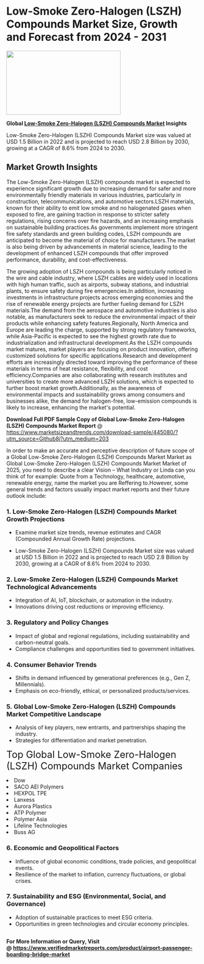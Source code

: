 <H1>Low-Smoke Zero-Halogen (LSZH) Compounds Market Size, Growth and Forecast from 2024 - 2031</H1><img class="aligncenter size-medium wp-image-584254" src="https://thirdeyenews.in/wp-content/uploads/2024/09/Global-Market-Research-300x168.jpeg" alt="" width="300" height="168" /><p><strong>Global&nbsp;<a href="https://www.marketsizeandtrends.com/download-sample/445080/?utm_source=Github8j?utm_medium=203">Low-Smoke Zero-Halogen (LSZH) Compounds Market</a> Insights</strong></p><p>Low-Smoke Zero-Halogen (LSZH) Compounds Market size was valued at USD 1.5 Billion in 2022 and is projected to reach USD 2.8 Billion by 2030, growing at a CAGR of 8.6% from 2024 to 2030.</p><p><h2>Market Growth Insights</h2> <p>The Low-Smoke Zero-Halogen (LSZH) compounds market is expected to experience significant growth due to increasing demand for safer and more environmentally friendly materials in various industries, particularly in construction, telecommunications, and automotive sectors.LSZH materials, known for their ability to emit low smoke and no halogenated gases when exposed to fire, are gaining traction in response to stricter safety regulations, rising concerns over fire hazards, and an increasing emphasis on sustainable building practices.As governments implement more stringent fire safety standards and green building codes, LSZH compounds are anticipated to become the material of choice for manufacturers.The market is also being driven by advancements in material science, leading to the development of enhanced LSZH compounds that offer improved performance, durability, and cost-effectiveness.</p> <p>The growing adoption of LSZH compounds is being particularly noticed in the wire and cable industry, where LSZH cables are widely used in locations with high human traffic, such as airports, subway stations, and industrial plants, to ensure safety during fire emergencies.In addition, increasing investments in infrastructure projects across emerging economies and the rise of renewable energy projects are further fueling demand for LSZH materials.The demand from the aerospace and automotive industries is also notable, as manufacturers seek to reduce the environmental impact of their products while enhancing safety features.Regionally, North America and Europe are leading the charge, supported by strong regulatory frameworks, while Asia-Pacific is expected to see the highest growth rate due to industrialization and infrastructural development.As the LSZH compounds market matures, market players are focusing on product innovation, offering customized solutions for specific applications.Research and development efforts are increasingly directed toward improving the performance of these materials in terms of heat resistance, flexibility, and cost efficiency.Companies are also collaborating with research institutes and universities to create more advanced LSZH solutions, which is expected to further boost market growth.Additionally, as the awareness of environmental impacts and sustainability grows among consumers and businesses alike, the demand for halogen-free, low-emission compounds is likely to increase, enhancing the market's potential.<p><span class=""><strong>Download Full PDF Sample Copy of Global Low-Smoke Zero-Halogen (LSZH) Compounds Market Report</strong> @ <a href="https://www.marketsizeandtrends.com/download-sample/445080/?utm_source=Github8j?utm_medium=203" target="_blank">https://www.marketsizeandtrends.com/download-sample/445080/?utm_source=Github8j?utm_medium=203</a></span></p><p>In order to make an accurate and perceptive description of future scope of a Global&nbsp;Low-Smoke Zero-Halogen (LSZH) Compounds Market Market as Global&nbsp;Low-Smoke Zero-Halogen (LSZH) Compounds Market Market of 2025, you need to describe a clear Vision &ndash; What Industry or Linda can you think of for example: Quote from a Technology, healthcare, automotive, renewable energy, name the market you are Reffering to.However, some general trends and factors usually impact market reports and their future outlook include:</p><h3>1.&nbsp;<strong>Low-Smoke Zero-Halogen (LSZH) Compounds Market Growth Projections</strong></h3><ul><li>Examine market size trends, revenue estimates and CAGR (Compounded Annual Growth Rate) projections.</li><li><p>Low-Smoke Zero-Halogen (LSZH) Compounds Market size was valued at USD 1.5 Billion in 2022 and is projected to reach USD 2.8 Billion by 2030, growing at a CAGR of 8.6% from 2024 to 2030.</p></li></ul><h3>2.&nbsp;<strong>Low-Smoke Zero-Halogen (LSZH) Compounds Market Technological Advancements</strong></h3><ul><li>Integration of AI, IoT, blockchain, or automation in the industry.</li><li>Innovations driving cost reductions or improving efficiency.</li></ul><h3>3.&nbsp;<strong>Regulatory and Policy Changes</strong></h3><ul><li>Impact of global and regional regulations, including sustainability and carbon-neutral goals.</li><li>Compliance challenges and opportunities tied to government initiatives.</li></ul><h3>4.&nbsp;<strong>Consumer Behavior Trends</strong></h3><ul><li>Shifts in demand influenced by generational preferences (e.g., Gen Z, Millennials).</li><li>Emphasis on eco-friendly, ethical, or personalized products/services.</li></ul><h3>5.&nbsp;<strong>Global Low-Smoke Zero-Halogen (LSZH) Compounds Market Competitive Landscape</strong></h3><ul><li>Analysis of key players, new entrants, and partnerships shaping the industry.</li><li>Strategies for differentiation and market penetration.</li></ul><p data-pm-slice="1 1 []"><span style="color: inherit; font-family: inherit; font-size: 25px;">Top Global Low-Smoke Zero-Halogen (LSZH) Compounds Market Companies</span></p><div class="" data-test-id=""><p><li>Dow</li><li> SACO AEI Polymers</li><li> HEXPOL TPE</li><li> Lanxess</li><li> Aurora Plastics</li><li> ATP Polymer</li><li> Polymer Asia</li><li> Lifeline Technologies</li><li> Buss AG</li></p></div><h3>6.&nbsp;<strong>Economic and Geopolitical Factors</strong></h3><ul><li>Influence of global economic conditions, trade policies, and geopolitical events.</li><li>Resilience of the market to inflation, currency fluctuations, or global crises.</li></ul><h3>7.&nbsp;<strong>Sustainability and ESG (Environmental, Social, and Governance)</strong></h3><ul><li>Adoption of sustainable practices to meet ESG criteria.</li><li>Opportunities in green technologies and circular economy principles.</li></ul><h2><strong style="font-size: 14px;">For More Information or Query, Visit @&nbsp;</strong><a style="background-color: #ffffff; font-size: 14px;" href="https://www.marketsizeandtrends.com/report/low-smoke-zero-halogen-lszh-compounds-market/" target="_blank">https://www.verifiedmarketreports.com/product/airport-passenger-boarding-bridge-market</a></h2>